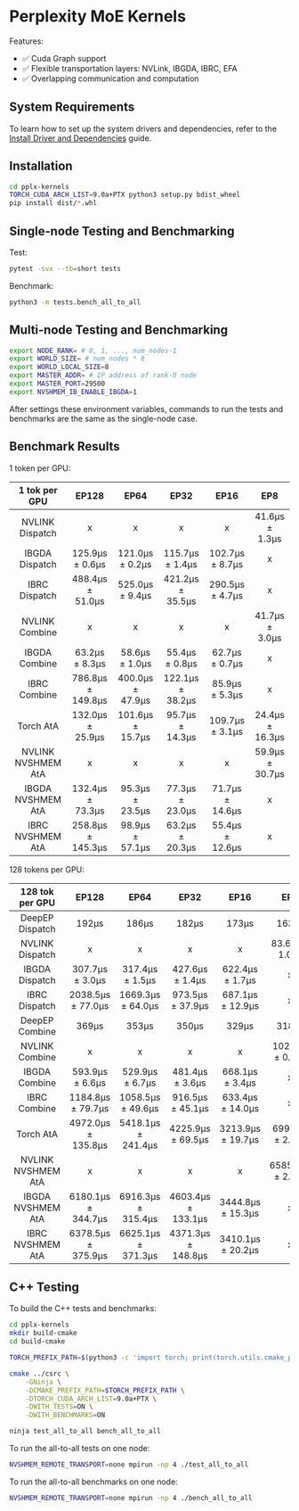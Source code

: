 # Perplexity MoE Kernels

Features:

* ✅ Cuda Graph support
* ✅ Flexible transportation layers: NVLink, IBGDA, IBRC, EFA
* ✅ Overlapping communication and computation

## System Requirements

To learn how to set up the system drivers and dependencies, refer to the [Install Driver and Dependencies](docs/install-driver-and-dependencies.md) guide.

## Installation

```bash
cd pplx-kernels
TORCH_CUDA_ARCH_LIST=9.0a+PTX python3 setup.py bdist_wheel
pip install dist/*.whl
```

## Single-node Testing and Benchmarking

Test:

```bash
pytest -svx --tb=short tests
```

Benchmark:

```bash
python3 -m tests.bench_all_to_all
```

## Multi-node Testing and Benchmarking

```bash
export NODE_RANK= # 0, 1, ..., num_nodes-1
export WORLD_SIZE= # num_nodes * 8
export WORLD_LOCAL_SIZE=8
export MASTER_ADDR= # IP address of rank-0 node
export MASTER_PORT=29500
export NVSHMEM_IB_ENABLE_IBGDA=1
```

After settings these environment variables, commands to run the tests and benchmarks are the same as the single-node case.

## Benchmark Results

1 token per GPU:

|    1 tok per GPU   |       EP128       |       EP64       |       EP32       |       EP16       |       EP8       |
|:------------------:|:-----------------:|:----------------:|:----------------:|:----------------:|:---------------:|
|   NVLINK Dispatch  | x                 | x                | x                | x                | 41.6μs ±  1.3μs |
|   IBGDA Dispatch   | 125.9μs ±  0.6μs  | 121.0μs ±  0.2μs | 115.7μs ±  1.4μs | 102.7μs ±  8.7μs | x               |
|    IBRC Dispatch   | 488.4μs ± 51.0μs  | 525.0μs ±  9.4μs | 421.2μs ± 35.5μs | 290.5μs ±  4.7μs | x               |
|   NVLINK Combine   | x                 | x                | x                | x                | 41.7μs ±  3.0μs |
|    IBGDA Combine   | 63.2μs ±  8.3μs   | 58.6μs ±  1.0μs  | 55.4μs ±  0.8μs  | 62.7μs ±  0.7μs  | x               |
|    IBRC Combine    | 786.8μs ± 149.8μs | 400.0μs ± 47.9μs | 122.1μs ± 38.2μs | 85.9μs ±  5.3μs  | x               |
|      Torch AtA     | 132.0μs ± 25.9μs  | 101.6μs ± 15.7μs | 95.7μs ± 14.3μs  | 109.7μs ±  3.1μs | 24.4μs ± 16.3μs |
| NVLINK NVSHMEM AtA | x                 | x                | x                | x                | 59.9μs ± 30.7μs |
|  IBGDA NVSHMEM AtA | 132.4μs ± 73.3μs  | 95.3μs ± 23.5μs  | 77.3μs ± 23.0μs  | 71.7μs ± 14.6μs  | x               |
|  IBRC NVSHMEM AtA  | 258.8μs ± 145.3μs | 98.9μs ± 57.1μs  | 63.2μs ± 20.3μs  | 55.4μs ± 12.6μs  | x               |


128 tokens per GPU:

|   128 tok per GPU  |        EP128       |        EP64        |        EP32        |        EP16       |        EP8        |
|:------------------:|:------------------:|:------------------:|:------------------:|:-----------------:|:-----------------:|
|   DeepEP Dispatch  | 192μs              | 186μs              | 182μs              | 173μs             | 163μs             |
|   NVLINK Dispatch  | x                  | x                  | x                  | x                 | 83.6μs ±  1.0μs   |
|   IBGDA Dispatch   | 307.7μs ±  3.0μs   | 317.4μs ±  1.5μs   | 427.6μs ±  1.4μs   | 622.4μs ±  1.7μs  | x                 |
|    IBRC Dispatch   | 2038.5μs ± 77.0μs  | 1669.3μs ± 64.0μs  | 973.5μs ± 37.9μs   | 687.1μs ± 12.9μs  | x                 |
|   DeepEP Combine   | 369μs              | 353μs              | 350μs              | 329μs             | 318μs             |
|   NVLINK Combine   | x                  | x                  | x                  | x                 | 102.3μs ±  0.6μs  |
|    IBGDA Combine   | 593.9μs ±  6.6μs   | 529.9μs ±  6.7μs   | 481.4μs ±  3.6μs   | 668.1μs ±  3.4μs  | x                 |
|    IBRC Combine    | 1184.8μs ± 79.7μs  | 1058.5μs ± 49.6μs  | 916.5μs ± 45.1μs   | 633.4μs ± 14.0μs  | x                 |
|      Torch AtA     | 4972.0μs ± 135.8μs | 5418.1μs ± 241.4μs | 4225.9μs ± 69.5μs  | 3213.9μs ± 19.7μs | 699.9μs ±  2.2μs  |
| NVLINK NVSHMEM AtA | x                  | x                  | x                  | x                 | 6585.3μs ±  2.4μs |
|  IBGDA NVSHMEM AtA | 6180.1μs ± 344.7μs | 6916.3μs ± 315.4μs | 4603.4μs ± 133.1μs | 3444.8μs ± 15.3μs | x                 |
|  IBRC NVSHMEM AtA  | 6378.5μs ± 375.9μs | 6625.1μs ± 371.3μs | 4371.3μs ± 148.8μs | 3410.1μs ± 20.2μs | x                 |


## C++ Testing

To build the C++ tests and benchmarks:

```bash
cd pplx-kernels
mkdir build-cmake
cd build-cmake

TORCH_PREFIX_PATH=$(python3 -c 'import torch; print(torch.utils.cmake_prefix_path)')

cmake ../csrc \
    -GNinja \
    -DCMAKE_PREFIX_PATH=$TORCH_PREFIX_PATH \
    -DTORCH_CUDA_ARCH_LIST=9.0a+PTX \
    -DWITH_TESTS=ON \
    -DWITH_BENCHMARKS=ON

ninja test_all_to_all bench_all_to_all
```

To run the all-to-all tests on one node:

```bash
NVSHMEM_REMOTE_TRANSPORT=none mpirun -np 4 ./test_all_to_all
```


To run the all-to-all benchmarks on one node:

```bash
NVSHMEM_REMOTE_TRANSPORT=none mpirun -np 4 ./bench_all_to_all
```
